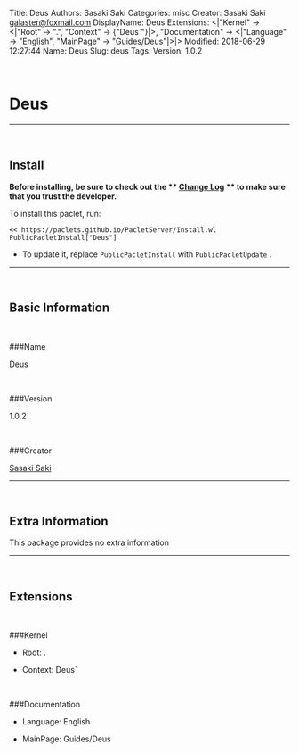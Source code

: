 Title: Deus
Authors: Sasaki Saki
Categories: misc
Creator: Sasaki Saki <galaster@foxmail.com>
DisplayName: Deus
Extensions: <|"Kernel" -> <|"Root" -> ".", "Context" -> {"Deus`"}|>, "Documentation" -> <|"Language" -> "English", "MainPage" -> "Guides/Deus"|>|>
Modified: 2018-06-29 12:27:44
Name: Deus
Slug: deus
Tags: 
Version: 1.0.2

<a id="deus" class="Section" style="width:0;height:0;margin:0;padding:0;">&zwnj;</a>

# Deus

---

<a id="install" class="Subsection" style="width:0;height:0;margin:0;padding:0;">&zwnj;</a>

## Install

**Before installing, be sure to check out the ** **[Change Log](https://paclets.github.io/PacletServer/pages/log.html)** ** to make sure that you trust the developer.**

To install this paclet, run:

    << https://paclets.github.io/PacletServer/Install.wl
    PublicPacletInstall["Deus"]

*  To update it, replace  ```PublicPacletInstall``` with  ```PublicPacletUpdate``` . 

---

<a id="basicinformation" class="Subsection" style="width:0;height:0;margin:0;padding:0;">&zwnj;</a>

## Basic Information

<a id="name" class="Subsubsection" style="width:0;height:0;margin:0;padding:0;">&zwnj;</a>

###Name

Deus

<a id="version" class="Subsubsection" style="width:0;height:0;margin:0;padding:0;">&zwnj;</a>

###Version

1.0.2

<a id="creator" class="Subsubsection" style="width:0;height:0;margin:0;padding:0;">&zwnj;</a>

###Creator

[Sasaki Saki](mailto:galaster@foxmail.com)

---

<a id="extrainformation" class="Subsection" style="width:0;height:0;margin:0;padding:0;">&zwnj;</a>

## Extra Information

This package provides no extra information

---

<a id="extensions" class="Subsection" style="width:0;height:0;margin:0;padding:0;">&zwnj;</a>

## Extensions

<a id="kernel" class="Subsubsection" style="width:0;height:0;margin:0;padding:0;">&zwnj;</a>

###Kernel

*  Root: .

*  Context: Deus`

<a id="documentation" class="Subsubsection" style="width:0;height:0;margin:0;padding:0;">&zwnj;</a>

###Documentation

*  Language: English

*  MainPage: Guides/Deus